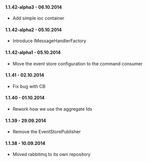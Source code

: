 #### 1.1.42-alpha3 - 06.10.2014
* Add simple ioc container

#### 1.1.42-alpha2 - 05.10.2014
* Introduce IMessageHandlerFactory

#### 1.1.42-alpha1 - 05.10.2014
* Move the event store configuration to the command consumer

#### 1.1.41 - 02.10.2014
* Fix bug with CB

#### 1.1.40 - 01.10.2014
* Rework how we use the aggregate Ids

#### 1.1.39 - 29.09.2014
* Remove the EventStorePublisher

#### 1.1.38 - 10.09.2014
* Moved rabbitmq to its own repository